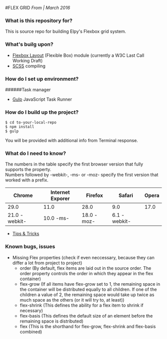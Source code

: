#FLEX GRID
*From | March 2016*

### What is this repository for? ###
This is source repo for building Elpy's Flexbox grid system.

### What's builg upon? ###
* [Flexbox Layout](http://www.w3schools.com/cssref/css3_pr_flex.asp) (Flexible Box) module (currently a W3C Last Call Working Draft)
* [SCSS](http://sass-lang.com/) compiling


### How do I set up environment? ###
######Task manager
* [Gulp](http://gulpjs.com/) JavaScript Task Runner

### How do I build up the project? ###

	$ cd to-your-local-repo
	$ npm install
	$ gulp

You will be provided with additional info from Terminal response.

### What do I need to know? ###
The numbers in the table specify the first browser version that fully supports the property. <br/> Numbers followed by -webkit-, -ms- or -moz- specify the first version that worked with a prefix.

| Chrome         | Internet Exporer | Firefox    | Safari       | Opera |
|----------------|------------------|------------|--------------|-------|
| 29.0           | 11.0             | 28.0       | 9.0          | 17.0  |
| 21.0 - webkit- | 10.0 -ms-        | 18.0 -moz- | 6.1 -webkit- |       |

- [Tips & Tricks](https://css-tricks.com/snippets/css/a-guide-to-flexbox/)

### Known bugs, issues ###
- Missing Flex properties (check if even neccessary, because they can differ a lot from project to project)
	- order (By default, flex items are laid out in the source order. The order property controls the order in which they appear in the flex container)
	- flex-grow (If all items have flex-grow set to 1, the remaining space in the container will be distributed equally to all children. If one of the children a value of 2, the remaining space would take up twice as much space as the others (or it will try to, at least))
	- flex-shrink (This defines the ability for a flex item to shrink if necessary)
	- flex-basis (This defines the default size of an element before the remaining space is distributed)
	- flex (This is the shorthand for flex-grow, flex-shrink and flex-basis combined)

